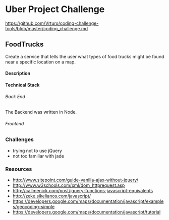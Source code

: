 # Uber Project Challenge
https://github.com/Vrturo/coding-challenge-tools/blob/master/coding_challenge.md

## FoodTrucks
Create a service that tells the user what types of food trucks might be found near a specific location on a map.

#### Description

#### Technical Stack

###### Back End

The Backend was written in Node.

###### Frontend


### Challenges
- trying not to use jQuery
- not too familiar with jade


### Resources
- http://www.sitepoint.com/guide-vanilla-ajax-without-jquery/
- http://www.w3schools.com/xml/dom_httprequest.asp
- http://callmenick.com/post/jquery-functions-javascript-equivalents
- http://zeke.sikelianos.com/javascript/
- https://developers.google.com/maps/documentation/javascript/examples/geocoding-simple
- https://developers.google.com/maps/documentation/javascript/tutorial
